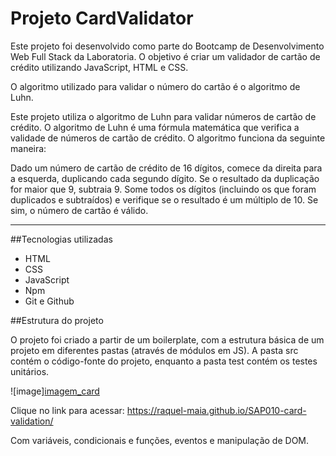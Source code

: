 # Projeto CardValidator

Este projeto foi desenvolvido como parte do Bootcamp de Desenvolvimento Web Full Stack da Laboratoria. O objetivo é criar um validador de cartão de crédito utilizando JavaScript, HTML e CSS.

O algoritmo utilizado para validar o número do cartão é o algoritmo de Luhn. 

Este projeto utiliza o algoritmo de Luhn para validar números de cartão de crédito. O algoritmo de Luhn é uma fórmula matemática que verifica a validade de números de cartão de crédito. O algoritmo funciona da seguinte maneira:

Dado um número de cartão de crédito de 16 dígitos, comece da direita para a esquerda, duplicando cada segundo dígito.
Se o resultado da duplicação for maior que 9, subtraia 9.
Some todos os dígitos (incluindo os que foram duplicados e subtraídos) e verifique se o resultado é um múltiplo de 10. Se sim, o número de cartão é válido.
***

##Tecnologias utilizadas

- HTML
- CSS
- JavaScript
- Npm
- Git e Github

##Estrutura do projeto

O projeto foi criado a partir de um boilerplate, com a estrutura básica de um projeto em diferentes pastas (através de módulos em JS).
A pasta src contém o código-fonte do projeto, enquanto a pasta test contém os testes unitários.

![image][imagem_card](https://user-images.githubusercontent.com/70439400/235531238-3d31629f-a549-4fc6-b152-6d2088d9d96b.png)


Clique no link para acessar: https://raquel-maia.github.io/SAP010-card-validation/

Com variáveis, condicionais e funções, eventos e manipulação de DOM.


